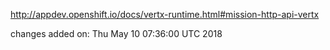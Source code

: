 http://appdev.openshift.io/docs/vertx-runtime.html#mission-http-api-vertx

 
 changes added on: Thu May 10 07:36:00 UTC 2018